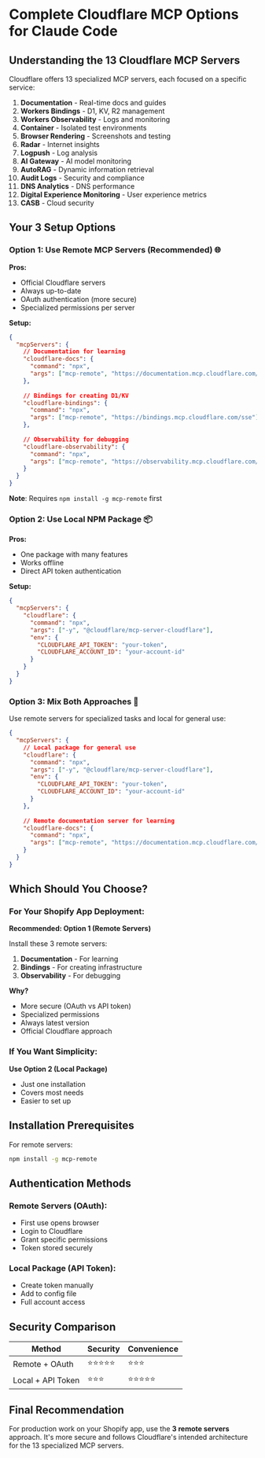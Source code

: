 # Complete Cloudflare MCP Options for Claude Code

## Understanding the 13 Cloudflare MCP Servers

Cloudflare offers 13 specialized MCP servers, each focused on a specific service:

1. **Documentation** - Real-time docs and guides
2. **Workers Bindings** - D1, KV, R2 management
3. **Workers Observability** - Logs and monitoring
4. **Container** - Isolated test environments
5. **Browser Rendering** - Screenshots and testing
6. **Radar** - Internet insights
7. **Logpush** - Log analysis
8. **AI Gateway** - AI model monitoring
9. **AutoRAG** - Dynamic information retrieval
10. **Audit Logs** - Security and compliance
11. **DNS Analytics** - DNS performance
12. **Digital Experience Monitoring** - User experience metrics
13. **CASB** - Cloud security

## Your 3 Setup Options

### Option 1: Use Remote MCP Servers (Recommended) 🌐

**Pros:**
- Official Cloudflare servers
- Always up-to-date
- OAuth authentication (more secure)
- Specialized permissions per server

**Setup:**
```json
{
  "mcpServers": {
    // Documentation for learning
    "cloudflare-docs": {
      "command": "npx",
      "args": ["mcp-remote", "https://documentation.mcp.cloudflare.com/sse"]
    },
    
    // Bindings for creating D1/KV
    "cloudflare-bindings": {
      "command": "npx",
      "args": ["mcp-remote", "https://bindings.mcp.cloudflare.com/sse"]
    },
    
    // Observability for debugging
    "cloudflare-observability": {
      "command": "npx",
      "args": ["mcp-remote", "https://observability.mcp.cloudflare.com/sse"]
    }
  }
}
```

**Note**: Requires `npm install -g mcp-remote` first

### Option 2: Use Local NPM Package 📦

**Pros:**
- One package with many features
- Works offline
- Direct API token authentication

**Setup:**
```json
{
  "mcpServers": {
    "cloudflare": {
      "command": "npx",
      "args": ["-y", "@cloudflare/mcp-server-cloudflare"],
      "env": {
        "CLOUDFLARE_API_TOKEN": "your-token",
        "CLOUDFLARE_ACCOUNT_ID": "your-account-id"
      }
    }
  }
}
```

### Option 3: Mix Both Approaches 🎯

Use remote servers for specialized tasks and local for general use:

```json
{
  "mcpServers": {
    // Local package for general use
    "cloudflare": {
      "command": "npx",
      "args": ["-y", "@cloudflare/mcp-server-cloudflare"],
      "env": {
        "CLOUDFLARE_API_TOKEN": "your-token",
        "CLOUDFLARE_ACCOUNT_ID": "your-account-id"
      }
    },
    
    // Remote documentation server for learning
    "cloudflare-docs": {
      "command": "npx",
      "args": ["mcp-remote", "https://documentation.mcp.cloudflare.com/sse"]
    }
  }
}
```

## Which Should You Choose?

### For Your Shopify App Deployment:

**Recommended: Option 1 (Remote Servers)**

Install these 3 remote servers:
1. **Documentation** - For learning
2. **Bindings** - For creating infrastructure
3. **Observability** - For debugging

**Why?**
- More secure (OAuth vs API token)
- Specialized permissions
- Always latest version
- Official Cloudflare approach

### If You Want Simplicity:

**Use Option 2 (Local Package)**
- Just one installation
- Covers most needs
- Easier to set up

## Installation Prerequisites

For remote servers:
```bash
npm install -g mcp-remote
```

## Authentication Methods

### Remote Servers (OAuth):
- First use opens browser
- Login to Cloudflare
- Grant specific permissions
- Token stored securely

### Local Package (API Token):
- Create token manually
- Add to config file
- Full account access

## Security Comparison

| Method | Security | Convenience |
|--------|----------|-------------|
| Remote + OAuth | ⭐⭐⭐⭐⭐ | ⭐⭐⭐ |
| Local + API Token | ⭐⭐⭐ | ⭐⭐⭐⭐⭐ |

## Final Recommendation

For production work on your Shopify app, use the **3 remote servers** approach. It's more secure and follows Cloudflare's intended architecture for the 13 specialized MCP servers.